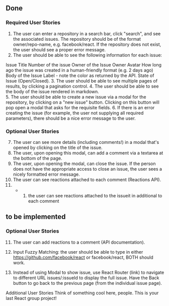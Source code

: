 


## Done
###  Required User Stories
1. The user can enter a repository in a search bar, click "search", and see the associated issues. The repository should be of the format owner/repo-name, e.g. facebook/react.
If the repository does not exist, the user should see a proper error message.
2. The user should be able to see the following information for each issue:

Issue Title
Number of the issue
Owner of the Issue
Owner Avatar
How long ago the issue was created in a human-friendly format (e.g. 2 days ago)
Body of the Issue
Label - note the color as returned by the API.
State of Issue (Open/Closed).
3. The user should be able to see multiple pages of results, by clicking a pagination control.
4. The user should be able to see the body of the issue rendered in markdown.  
5. The user should be able to create a new issue via a modal for the repository, by clicking on a "new issue" button. Clicking on this button will pop open a modal that asks for the requisite fields.
6. If there is an error creating the issue (for example, the user not supplying all required parameters), there should be a nice error message to the user.
### Optional User Stories
7. The user can see more details (including comments!) in a modal that's opened by clicking on the title of the issue. 
8. The user, upon opening this modal, can add a comment via a textarea at the bottom of the page.
9. The user, upon opening the modal, can close the issue. If the person does not have the appropriate access to close an issue, the user sees a nicely formatted error message.
10. The user can see reactions attached to each comment (Reactions API).
10. - 1. the user can see reactions attached to the issueit in additional to each comment



## to be implemented
### Optional User Stories

11. The user can add reactions to a comment (API documentation).

12. Input Fuzzy Matching: the user should be able to type in either https://github.com/facebook/react or facebook/react, BOTH should work.

13. Instead of using Modal to show issue, use React Router (link) to navigate to different URL issues/:issueId to display the full issue. Have the Back button to go back to the previous page (from the individual issue page).



Additional User Stories
Think of something cool here, people. This is your last React group project!